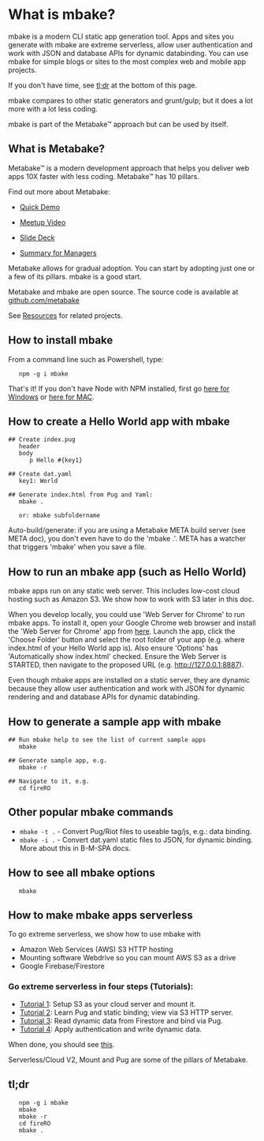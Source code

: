 # What is mbake?

mbake is a modern CLI static app generation tool. Apps and sites you generate with mbake are extreme serverless, allow user authentication and work with JSON and database APIs for dynamic databinding. You can use mbake for simple blogs or sites to the most complex web and mobile app projects.

If you don't have time, see [tl;dr](#tldr) at the bottom of this page.

mbake compares to other static generators and grunt/gulp; but it does a lot more with a lot less coding.

mbake is part of the Metabake&trade; approach but can be used by itself.

## What is Metabake?

Metabake&trade; is a modern development approach that helps you deliver web apps 10X faster with less coding. Metabake&trade; has 10 pillars.

Find out more about Metabake:

- [Quick Demo](https://youtu.be/WyCdSFTUIvM)

- <a href='https://vimeo.com/282034037' target='_blank'>Meetup Video</a>

- [Slide Deck](http://prez.metabake.org/p)

- [Summary for Managers](https://www.youtube.com/watch?v=OK-cJNSkQII)

Metabake allows for gradual adoption. You can start by adopting just one or a few of its pillars. mbake is a good start.

Metabake and mbake are open source. The source code is available at [github.com/metabake](https://github.com/metabake)

See [Resources](/mbake/res/) for related projects.

## How to install mbake

From a command line such as Powershell, type:

```
   npm -g i mbake
```

That's it! If you don't have Node with NPM installed, first go [here for Windows](https://nodejs.org/en/download/) or [here for MAC](http://blog.teamtreehouse.com/install-node-js-npm-mac).

## How to create a Hello World app with mbake

```
## Create index.pug
   header
   body
      p Hello #{key1}

## Create dat.yaml
   key1: World

## Generate index.html from Pug and Yaml:
   mbake .

   or: mbake subfoldername
```

Auto-build/generate: if you are using a Metabake META build server (see META doc), you don't even have to do the 'mbake .'. META has a watcher that triggers 'mbake' when you save a file. 

## How to run an mbake app (such as Hello World)

mbake apps run on any static web server. This includes low-cost cloud hosting such as Amazon S3. We show how to work with S3 later in this doc.

When you develop locally, you could use 'Web Server for Chrome' to run mbake apps. To install it, open your Google Chrome web browser and install the 'Web Server for Chrome' app from [here](https://chrome.google.com/webstore/search/Web%20Server?_category=apps). Launch the app, click the 'Choose Folder' button and select the root folder of your app (e.g. where index.html of your Hello World app is). Also ensure 'Options' has 'Automatically show index.html' checked. Ensure the Web Server is STARTED, then navigate to the proposed URL (e.g. http://127.0.0.1:8887).

Even though mbake apps are installed on a static server, they are dynamic because they allow user authentication and work with JSON for dynamic rendering and and database APIs for dynamic databinding.

## How to generate a sample app with mbake

```
## Run mbake help to see the list of current sample apps
   mbake

## Generate sample app, e.g.
   mbake -r

## Navigate to it, e.g.
   cd fireRO
```

## Other popular mbake commands

* `mbake -t .` - Convert Pug/Riot files to useable tag/js, e.g.: data binding.
* `mbake -i .` - Convert dat.yaml static files to JSON, for dynamic binding. More about this in B-M-SPA docs.

## How to see all mbake options

```
   mbake
```

## How to make mbake apps serverless

To go extreme serverless, we show how to use mbake with
- Amazon Web Services (AWS) S3 HTTP hosting
- Mounting software Webdrive so you can mount AWS S3 as a drive
- Google Firebase/Firestore

### Go extreme serverless in four steps (Tutorials):

- [Tutorial 1](/mbake/cloud1/): Setup S3 as your cloud server and mount it.
- [Tutorial 2](/mbake/pug1/): Learn Pug and static binding; view via S3 HTTP server.
- [Tutorial 3](/mbake/pug2/): Read dynamic data from Firestore and bind via Pug.
- [Tutorial 4](/mbake/cloud2/): Apply authentication and write dynamic data.

When done, you should see [this](https://youtu.be/-KkPfAnEXyk).

Serverless/Cloud V2, Mount and Pug are some of the pillars of Metabake.

## tl;dr

```
   npm -g i mbake
   mbake
   mbake -r
   cd fireRO
   mbake .
```


